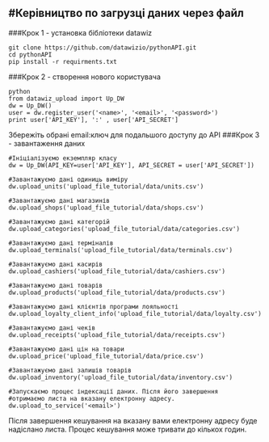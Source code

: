 #Керівництво по загрузці даних через файл
---



###Крок 1 - установка бібліотеки datawiz
```
git clone https://github.com/datawizio/pythonAPI.git
cd pythonAPI
pip install -r requirments.txt
```
###Крок 2 - створення нового користувача
```
python
from datawiz_upload import Up_DW
dw = Up_DW()
user = dw.register_user('<name>', '<email>', '<password>')
print user['API_KEY'], ':' , user['API_SECRET']
```
Збережіть обрані email:ключ для подальшого доступу до API
###Крок 3 - завантаження даних
```
#Ініціалізуємо екземпляр класу
dw = Up_DW(API_KEY=user['API_KEY'], API_SECRET = user['API_SECRET'])

#Завантажуємо дані одиниць виміру
dw.upload_units('upload_file_tutorial/data/units.csv')

#Завантажуємо дані магазинів
dw.upload_shops('upload_file_tutorial/data/shops.csv')

#Завантажуємо дані категорій
dw.upload_categories('upload_file_tutorial/data/categories.csv')

#Завантажуємо дані терміналів
dw.upload_terminals('upload_file_tutorial/data/terminals.csv')

#Завантажуємо дані касирів
dw.upload_cashiers('upload_file_tutorial/data/cashiers.csv')

#Завантажуємо дані товарів
dw.upload_products('upload_file_tutorial/data/products.csv')

#Завантажуємо дані клієнтів програми лояльності
dw.upload_loyalty_client_info('upload_file_tutorial/data/loyalty.csv')

#Завантажуємо дані чеків
dw.upload_receipts('upload_file_tutorial/data/receipts.csv')

#Завантажуємо дані цін на товари
dw.upload_price('upload_file_tutorial/data/price.csv')

#Завантажуємо дані залишів товарів
dw.upload_inventory('upload_file_tutorial/data/inventory.csv')

#Запускаємо процес індексації даних. Після його завершення
#отримаємо листа на вказану електронну адресу.
dw.upload_to_service('<email>')
```
Після завершення кешування на вказану вами електронну адресу буде надіслано листа. Процес кешування може тривати до кількох годин.
